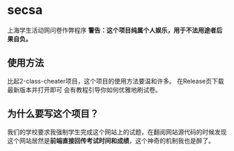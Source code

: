 # secsa
上海学生活动网问卷作弊程序
**警告：这个项目纯属个人娱乐，用于不法用途者后果自负。**

## 使用方法
比起2-class-cheater项目，这个项目的使用方法要温和许多。
在Release页下载最新版本并打开即可 会有教程引导你如何优雅地刷试卷。

## 为什么要写这个项目？
我们的学校要求我强制学生完成这个网站上的试题，在翻阅网站源代码的时候发现这个网站居然是**前端直接回传考试时间和成绩**，这个神奇的机制我也是醉了。
